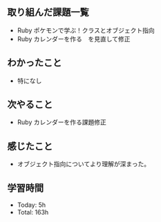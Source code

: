 ## 取り組んだ課題一覧
- Ruby ポケモンで学ぶ！クラスとオブジェクト指向
- Ruby カレンダーを作る　を見直して修正
## わかったこと
- 特になし
## 次やること
- Ruby カレンダーを作る課題修正
## 感じたこと
- オブジェクト指向についてより理解が深まった。
## 学習時間
- Today: 5h
- Total: 163h